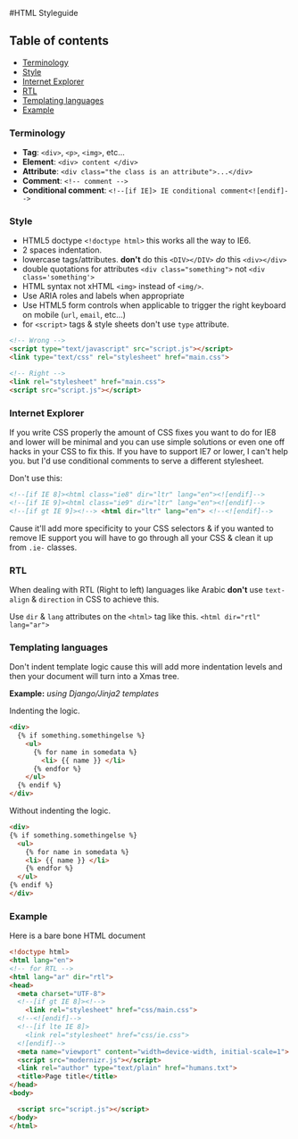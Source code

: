 #HTML Styleguide


## Table of contents

* [Terminology](#terminology)
* [Style](#style)
* [Internet Explorer](#internet-explorer)
* [RTL](#rtl)
* [Templating languages](#templating-languages)
* [Example](#example)

### Terminology

- **Tag**: `<div>`, `<p>`, `<img>`, etc...
- **Element**: `<div> content </div>`
- **Attribute**: `<div class="the class is an attribute">...</div>`
- **Comment**: `<!-- comment -->`
- **Conditional comment**: `<!--[if IE]> IE conditional comment<![endif]-->`

### Style

- HTML5 doctype `<!doctype html>` this works all the way to IE6.
- 2 spaces indentation.
- lowercase tags/attributes. **don't** do this `<DIV></DIV>` _do_ this `<div></div>`
- double quotations for attributes `<div class="something">` not `<div class='something'>`
- HTML syntax not xHTML `<img>` instead of `<img/>`.
- Use ARIA roles and labels when appropriate
- Use HTML5 form controls when applicable to trigger the right keyboard on mobile (`url`, `email`, etc...)
- for `<script>` tags & style sheets don't use `type` attribute.

```html
<!-- Wrong -->
<script type="text/javascript" src="script.js"></script>
<link type="text/css" rel="stylesheet" href="main.css">

<!-- Right -->
<link rel="stylesheet" href="main.css">
<script src="script.js"></script>
```


### Internet Explorer

If you write CSS properly the amount of CSS fixes you want to do for IE8 and lower will be minimal and you can use simple solutions or even one off hacks in your CSS to fix this. If you have to support IE7 or lower, I can't help you. but I'd use conditional comments to serve a different stylesheet.


Don't use this:

```html
<!--[if IE 8]><html class="ie8" dir="ltr" lang="en"><![endif]-->
<!--[if IE 9]><html class="ie9" dir="ltr" lang="en"><![endif]-->
<!--[if gt IE 9]><!--> <html dir="ltr" lang="en"> <!--<![endif]-->
```

Cause it'll add more specificity to your CSS selectors & if you wanted to remove IE support you will have to go through all your CSS & clean it up from `.ie-` classes.


### RTL

When dealing with RTL (Right to left) languages like Arabic **don't** use `text-align` & `direction` in CSS to achieve this.

Use `dir` & `lang` attributes on the `<html>` tag like this. `<html dir="rtl" lang="ar">`


### Templating languages
Don't indent template logic cause this will add more indentation levels and then your document will turn into a Xmas tree.

**Example:** _using Django/Jinja2 templates_

Indenting the logic.
```html
<div>
  {% if something.somethingelse %}
    <ul>
      {% for name in somedata %}
        <li> {{ name }} </li>
      {% endfor %}
    </ul>
  {% endif %}
</div>
```
Without indenting the logic.
```html
<div>
{% if something.somethingelse %}
  <ul>
    {% for name in somedata %}
    <li> {{ name }} </li>
    {% endfor %}
  </ul>
{% endif %}
</div>
```

### Example

Here is a bare bone HTML document

```html
<!doctype html>
<html lang="en">
<!-- for RTL -->
<html lang="ar" dir="rtl">
<head>
  <meta charset="UTF-8">
  <!--[if gt IE 8]><!-->
    <link rel="stylesheet" href="css/main.css">
  <!--<![endif]-->
  <!--[if lte IE 8]>
    <link rel="stylesheet" href="css/ie.css">
  <![endif]-->
  <meta name="viewport" content="width=device-width, initial-scale=1">
  <script src="modernizr.js"></script>
  <link rel="author" type="text/plain" href="humans.txt">
  <title>Page title</title>
</head>
<body>

  <script src="script.js"></script>
</body>
</html>
```
